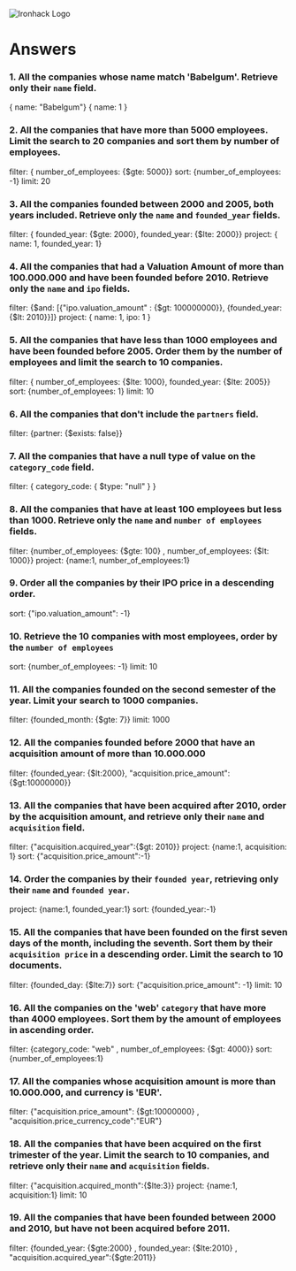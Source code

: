 ![Ironhack Logo](https://i.imgur.com/1QgrNNw.png)

# Answers

### 1. All the companies whose name match 'Babelgum'. Retrieve only their `name` field.

<!-- Your Code Goes Here -->

{ name: "Babelgum"} { name: 1 }

### 2. All the companies that have more than 5000 employees. Limit the search to 20 companies and sort them by **number of employees**.

<!-- Your Code Goes Here -->

filter: { number_of_employees: {$gte: 5000}}
sort: {number_of_employees: -1}
limit: 20

### 3. All the companies founded between 2000 and 2005, both years included. Retrieve only the `name` and `founded_year` fields.

<!-- Your Code Goes Here -->

filter: { founded_year: {$gte: 2000}, founded_year: {$lte: 2000}}
project: { name: 1, founded_year: 1}

### 4. All the companies that had a Valuation Amount of more than 100.000.000 and have been founded before 2010. Retrieve only the `name` and `ipo` fields.

<!-- Your Code Goes Here -->

filter: {$and: [{"ipo.valuation_amount" : {$gt: 100000000}}, {founded_year: {$lt: 2010}}]}
project: { name: 1, ipo: 1 }

### 5. All the companies that have less than 1000 employees and have been founded before 2005. Order them by the number of employees and limit the search to 10 companies.

<!-- Your Code Goes Here -->

filter: { number_of_employees: {$lte: 1000}, founded_year: {$lte: 2005}}
sort: {number_of_employees: 1}
limit: 10

### 6. All the companies that don't include the `partners` field.

<!-- Your Code Goes Here -->

filter: {partner: {$exists: false}}

### 7. All the companies that have a null type of value on the `category_code` field.

<!-- Your Code Goes Here -->

filter: { category_code: { $type: "null" } }

### 8. All the companies that have at least 100 employees but less than 1000. Retrieve only the `name` and `number of employees` fields.

<!-- Your Code Goes Here -->

filter: {number_of_employees: {$gte: 100} , number_of_employees: {$lt: 1000}}
project: {name:1, number_of_employees:1}

### 9. Order all the companies by their IPO price in a descending order.

<!-- Your Code Goes Here -->

sort: {"ipo.valuation_amount": -1}

### 10. Retrieve the 10 companies with most employees, order by the `number of employees`

<!-- Your Code Goes Here -->

sort: {number_of_employees: -1}
limit: 10

### 11. All the companies founded on the second semester of the year. Limit your search to 1000 companies.

<!-- Your Code Goes Here -->

filter: {founded_month: {$gte: 7}}
limit: 1000

### 12. All the companies founded before 2000 that have an acquisition amount of more than 10.000.000

<!-- Your Code Goes Here -->

filter: {founded_year: {$lt:2000}, "acquisition.price_amount": {$gt:10000000}}

### 13. All the companies that have been acquired after 2010, order by the acquisition amount, and retrieve only their `name` and `acquisition` field.

<!-- Your Code Goes Here -->

filter: {"acquisition.acquired_year":{$gt: 2010}}
project: {name:1, acquisition: 1}
sort: {"acquisition.price_amount":-1}

### 14. Order the companies by their `founded year`, retrieving only their `name` and `founded year`.

<!-- Your Code Goes Here -->

project: {name:1, founded_year:1}
sort: {founded_year:-1}

### 15. All the companies that have been founded on the first seven days of the month, including the seventh. Sort them by their `acquisition price` in a descending order. Limit the search to 10 documents.

<!-- Your Code Goes Here -->

filter: {founded_day: {$lte:7}}
sort: {"acquisition.price_amount": -1}
limit: 10

### 16. All the companies on the 'web' `category` that have more than 4000 employees. Sort them by the amount of employees in ascending order.

<!-- Your Code Goes Here -->

filter: {category_code: "web" , number_of_employees: {$gt: 4000}}
sort: {number_of_employees:1}

### 17. All the companies whose acquisition amount is more than 10.000.000, and currency is 'EUR'.

<!-- Your Code Goes Here -->

filter: {"acquisition.price_amount": {$gt:10000000} , "acquisition.price_currency_code":"EUR"}

### 18. All the companies that have been acquired on the first trimester of the year. Limit the search to 10 companies, and retrieve only their `name` and `acquisition` fields.

<!-- Your Code Goes Here -->

filter: {"acquisition.acquired_month":{$lte:3}}
project: {name:1, acquisition:1}
limit: 10

### 19. All the companies that have been founded between 2000 and 2010, but have not been acquired before 2011.

<!-- Your Code Goes Here -->

filter: {founded_year: {$gte:2000} , founded_year: {$lte:2010} , "acquisition.acquired_year":{$gte:2011}}
